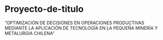 # Proyecto-de-titulo
“OPTIMIZACIÓN DE DECISIONES EN OPERACIONES PRODUCTIVAS MEDIANTE LA APLICACIÓN DE TECNOLOGÍA EN LA PEQUEÑA MINERÍA Y METALURGIA CHILENA"
